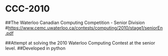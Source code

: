# CCC-2010
##The Waterloo Canadian Computing Competition - Senior Division
#https://www.cemc.uwaterloo.ca/contests/computing/2010/stage1/seniorEn.pdf


##Attempt at solving the 2010 Waterloo Computing Contest at the senior level.
##Developed in python

